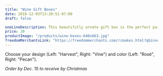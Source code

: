 ```yaml
---
title: "Wine Gift Boxes"
date: 2018-12-03T13:20:51-07:00
draft: false

oneLineDescription: This beautifully ornate gift box is the perfect pairing for gifting wine
price: 20
productImage: "/products/wine-boxes-640x663.jpg"
freedomMerchantsLink: "https://freedommerchants.com/rcmakes.html?qbinvoice=true&invoicenum=------&amt=20&desc=Wine%20Box"
---
```


Choose your design (Left: "Harvest", Right: "Vine") and color (Left: "Rosé", Right: "Pecan").

*Order by Dec. 15 to receive by Christmas*